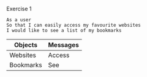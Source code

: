 Exercise 1

```
As a user
So that I can easily access my favourite websites
I would like to see a list of my bookmarks
```
    
Objects | Messages
--------|----------
Websites | Access
Bookmarks | See
